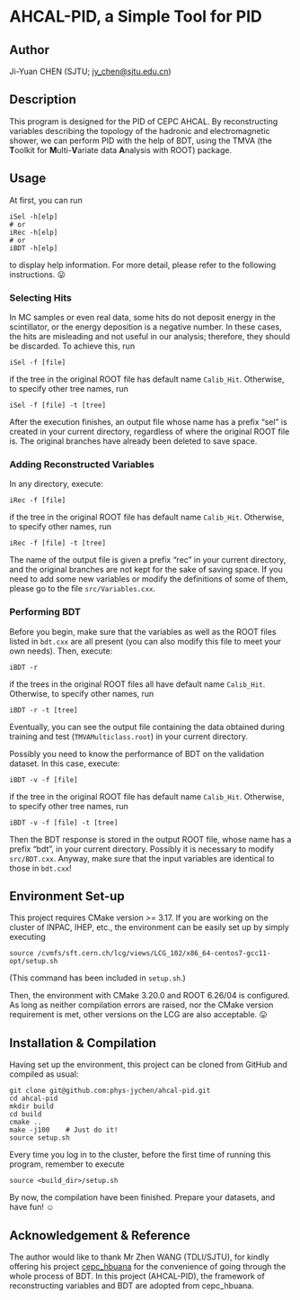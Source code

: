 # AHCAL-PID, a Simple Tool for PID

## Author
Ji-Yuan CHEN (SJTU; <jy_chen@sjtu.edu.cn>)

## Description
This program is designed for the PID of CEPC AHCAL. By reconstructing variables describing the topology of the hadronic and electromagnetic shower, we can perform PID with the help of BDT, using the TMVA (the **T**oolkit for **M**ulti-**V**ariate data **A**nalysis with ROOT) package.

## Usage
At first, you can run
```shell
iSel -h[elp]
# or
iRec -h[elp]
# or
iBDT -h[elp]
```
to display help information. For more detail, please refer to the following instructions. :stuck_out_tongue:

### Selecting Hits
In MC samples or even real data, some hits do not deposit energy in the scintillator, or the energy deposition is a negative number. In these cases, the hits are misleading and not useful in our analysis; therefore, they should be discarded. To achieve this, run
```shell
iSel -f [file]
```
if the tree in the original ROOT file has default name `Calib_Hit`. Otherwise, to specify other tree names, run
```shell
iSel -f [file] -t [tree]
```

After the execution finishes, an output file whose name has a prefix “sel” is created in your current directory, regardless of where the original ROOT file is. The original branches have already been deleted to save space.

### Adding Reconstructed Variables
In any directory, execute:
```shell
iRec -f [file]
```
if the tree in the original ROOT file has default name `Calib_Hit`. Otherwise, to specify other names, run
```shell
iRec -f [file] -t [tree]
```

The name of the output file is given a prefix “rec” in your current directory, and the original branches are not kept for the sake of saving space. If you need to add some new variables or modify the definitions of some of them, please go to the file `src/Variables.cxx`.

### Performing BDT
Before you begin, make sure that the variables as well as the ROOT files listed in `bdt.cxx` are all present (you can also modify this file to meet your own needs). Then, execute:
```shell
iBDT -r
```
if the trees in the original ROOT files all have default name `Calib_Hit`. Otherwise, to specify other names, run
```shell
iBDT -r -t [tree]
```

Eventually, you can see the output file containing the data obtained during training and test (`TMVAMulticlass.root`) in your current directory.

Possibly you need to know the performance of BDT on the validation dataset. In this case, execute:
```shell
iBDT -v -f [file]
```
if the tree in the original ROOT file has default name `Calib_Hit`. Otherwise, to specify other tree names, run
```shell
iBDT -v -f [file] -t [tree]
```

Then the BDT response is stored in the output ROOT file, whose name has a prefix “bdt”, in your current directory. Possibly it is necessary to modify `src/BDT.cxx`. Anyway, make sure that the input variables are identical to those in `bdt.cxx`!

## Environment Set-up
This project requires CMake version >= 3.17. If you are working on the cluster of INPAC, IHEP, etc., the environment can be easily set up by simply executing
```shell
source /cvmfs/sft.cern.ch/lcg/views/LCG_102/x86_64-centos7-gcc11-opt/setup.sh
```
(This command has been included in `setup.sh`.)

Then, the environment with CMake 3.20.0 and ROOT 6.26/04 is configured. As long as neither compilation errors are raised, nor the CMake version requirement is met, other versions on the LCG are also acceptable. :stuck_out_tongue:

## Installation & Compilation
Having set up the environment, this project can be cloned from GitHub and compiled as usual:
```shell
git clone git@github.com:phys-jychen/ahcal-pid.git
cd ahcal-pid
mkdir build
cd build
cmake ..
make -j100    # Just do it!
source setup.sh
```

Every time you log in to the cluster, before the first time of running this program, remember to execute
```shell
source <build_dir>/setup.sh
```

By now, the compilation have been finished. Prepare your datasets, and have fun! :relaxed:

## Acknowledgement & Reference
The author would like to thank Mr Zhen WANG (TDLI/SJTU), for kindly offering his project [cepc\_hbuana](https://github.com/wangz1996/cepc_hbuana) for the convenience of going through the whole process of BDT. In this project (AHCAL-PID), the framework of reconstructing variables and BDT are adopted from cepc\_hbuana.
